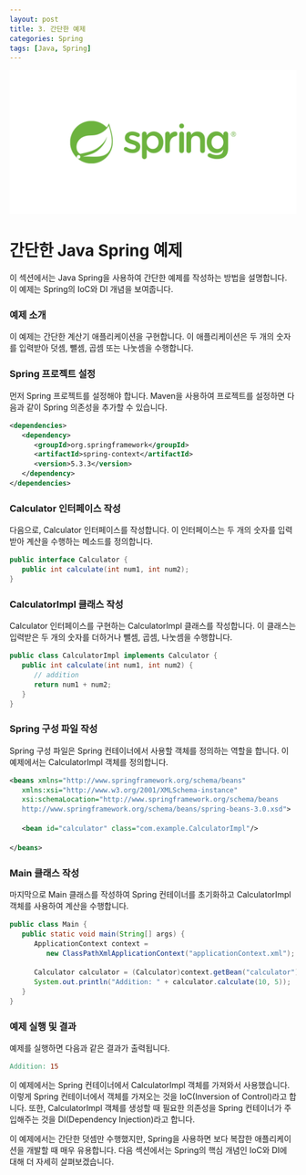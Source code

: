 ```yaml
---
layout: post
title: 3. 간단한 예제
categories: Spring
tags: [Java, Spring]
---
```


<img src="assets\img\headers\Spring.png" />

# 간단한 Java Spring 예제

이 섹션에서는 Java Spring을 사용하여 간단한 예제를 작성하는 방법을 설명합니다. 이 예제는 Spring의 IoC와 DI 개념을 보여줍니다.

### 예제 소개

이 예제는 간단한 계산기 애플리케이션을 구현합니다. 이 애플리케이션은 두 개의 숫자를 입력받아 덧셈, 뺄셈, 곱셈 또는 나눗셈을 수행합니다.

### Spring 프로젝트 설정

먼저 Spring 프로젝트를 설정해야 합니다. Maven을 사용하여 프로젝트를 설정하면 다음과 같이 Spring 의존성을 추가할 수 있습니다.

```xml
<dependencies>
   <dependency>
      <groupId>org.springframework</groupId>
      <artifactId>spring-context</artifactId>
      <version>5.3.3</version>
   </dependency>
</dependencies>
```

### Calculator 인터페이스 작성

다음으로, Calculator 인터페이스를 작성합니다. 이 인터페이스는 두 개의 숫자를 입력받아 계산을 수행하는 메소드를 정의합니다.

```java
public interface Calculator {
   public int calculate(int num1, int num2);
}
```

### CalculatorImpl 클래스 작성

Calculator 인터페이스를 구현하는 CalculatorImpl 클래스를 작성합니다. 이 클래스는 입력받은 두 개의 숫자를 더하거나 뺄셈, 곱셈, 나눗셈을 수행합니다.

```java
public class CalculatorImpl implements Calculator {
   public int calculate(int num1, int num2) {
      // addition
      return num1 + num2;
   }
}
```

### Spring 구성 파일 작성

Spring 구성 파일은 Spring 컨테이너에서 사용할 객체를 정의하는 역할을 합니다. 이 예제에서는 CalculatorImpl 객체를 정의합니다.

```xml
<beans xmlns="http://www.springframework.org/schema/beans"
   xmlns:xsi="http://www.w3.org/2001/XMLSchema-instance"
   xsi:schemaLocation="http://www.springframework.org/schema/beans
   http://www.springframework.org/schema/beans/spring-beans-3.0.xsd">

   <bean id="calculator" class="com.example.CalculatorImpl"/>

</beans>
```

### Main 클래스 작성

마지막으로 Main 클래스를 작성하여 Spring 컨테이너를 초기화하고 CalculatorImpl 객체를 사용하여 계산을 수행합니다.

```java
public class Main {
   public static void main(String[] args) {
      ApplicationContext context =
         new ClassPathXmlApplicationContext("applicationContext.xml");

      Calculator calculator = (Calculator)context.getBean("calculator");
      System.out.println("Addition: " + calculator.calculate(10, 5));
   }
}
```

### 예제 실행 및 결과

예제를 실행하면 다음과 같은 결과가 출력됩니다.

```makefile
Addition: 15
```

이 예제에서는 Spring 컨테이너에서 CalculatorImpl 객체를 가져와서 사용했습니다. 이렇게 Spring 컨테이너에서 객체를 가져오는 것을 IoC(Inversion of Control)라고 합니다. 또한, CalculatorImpl 객체를 생성할 때 필요한 의존성을 Spring 컨테이너가 주입해주는 것을 DI(Dependency Injection)라고 합니다.

이 예제에서는 간단한 덧셈만 수행했지만, Spring을 사용하면 보다 복잡한 애플리케이션을 개발할 때 매우 유용합니다. 다음 섹션에서는 Spring의 핵심 개념인 IoC와 DI에 대해 더 자세히 살펴보겠습니다.
